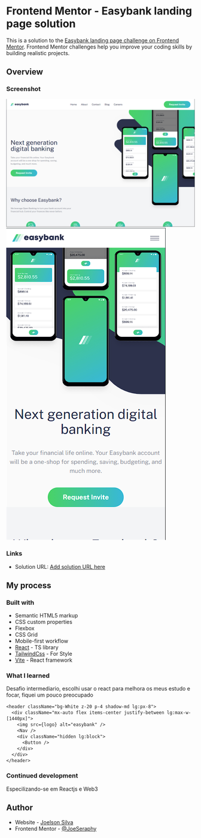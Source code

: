 # Frontend Mentor - Easybank landing page solution

This is a solution to the [Easybank landing page challenge on Frontend Mentor](https://www.frontendmentor.io/challenges/easybank-landing-page-WaUhkoDN). Frontend Mentor challenges help you improve your coding skills by building realistic projects.

## Overview

### Screenshot

![Desktop](.github/easybank-desktop.png)
![Mobile](.github/easybank-mobile.png)

### Links

- Solution URL: [Add solution URL here](https://easybank-joeseraphy.vercel.app/)

## My process

### Built with

- Semantic HTML5 markup
- CSS custom properties
- Flexbox
- CSS Grid
- Mobile-first workflow
- [React](https://reactjs.org/) - TS library
- [TailwindCss](https://tailwindcss.com/) - For Style
- [Vite](https://vitejs.dev/) - React framework

### What I learned

Desafio intermediario, escolhi usar o react para melhora os meus estudo e focar, fiquei um pouco preocupado

```tsx
<header className="bg-White z-20 p-4 shadow-md lg:px-8">
  <div className="mx-auto flex items-center justify-between lg:max-w-[1440px]">
    <img src={logo} alt="easybank" />
    <Nav />
    <div className="hidden lg:block">
      <Button />
    </div>
  </div>
</header>
```

### Continued development

Especilizando-se em Reactjs e Web3

## Author

- Website - [Joelson Silva](https://joelson-portfollio.vercel.app/)
- Frontend Mentor - [@JoeSeraphy](https://www.frontendmentor.io/profile/JoeSeraphy)
